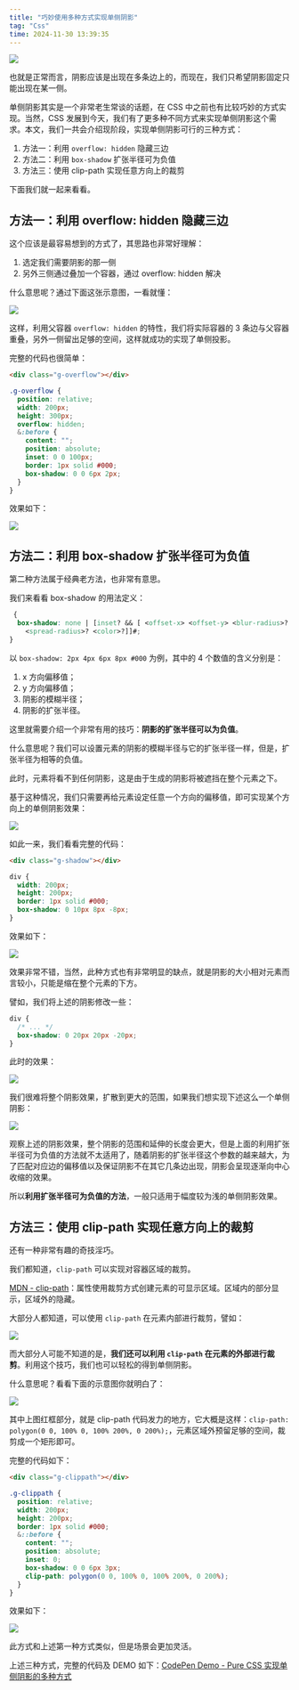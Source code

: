 ```yaml
---
title: "巧妙使用多种方式实现单侧阴影"
tag: "Css"
time: 2024-11-30 13:39:35
---
```


<img src="../imgs/108/01.png" />

也就是正常而言，阴影应该是出现在多条边上的，而现在，我们只希望阴影固定只能出现在某一侧。

单侧阴影其实是一个非常老生常谈的话题，在 CSS 中之前也有比较巧妙的方式实现。当然，CSS 发展到今天，我们有了更多种不同方式来实现单侧阴影这个需求。本文，我们一共会介绍现阶段，实现单侧阴影可行的三种方式：

1. 方法一：利用 `overflow: hidden` 隐藏三边
2. 方法二：利用 `box-shadow` 扩张半径可为负值
3. 方法三：使用 clip-path 实现任意方向上的裁剪

下面我们就一起来看看。

## 方法一：利用 overflow: hidden 隐藏三边

这个应该是最容易想到的方式了，其思路也非常好理解：

1. 选定我们需要阴影的那一侧
2. 另外三侧通过叠加一个容器，通过 overflow: hidden 解决

什么意思呢？通过下面这张示意图，一看就懂：

<img src="../imgs/108/02.png" />

这样，利用父容器 `overflow: hidden` 的特性，我们将实际容器的 3 条边与父容器重叠，另外一侧留出足够的空间，这样就成功的实现了单侧投影。

完整的代码也很简单：

```html
<div class="g-overflow"></div>
```

```css
.g-overflow {
  position: relative;
  width: 200px;
  height: 300px;
  overflow: hidden;
  &:before {
    content: "";
    position: absolute;
    inset: 0 0 100px;
    border: 1px solid #000;
    box-shadow: 0 0 6px 2px;
  }
}
```

效果如下：

<img src="../imgs/108/03.png" />

## 方法二：利用 box-shadow 扩张半径可为负值

第二种方法属于经典老方法，也非常有意思。

我们来看看 box-shadow 的用法定义：

```css
 {
  box-shadow: none | [inset? && [ <offset-x> <offset-y> <blur-radius>?
    <spread-radius>? <color>?]]#;
}
```

以 `box-shadow: 2px 4px 6px 8px #000` 为例，其中的 4 个数值的含义分别是：

1. x 方向偏移值；
2. y 方向偏移值；
3. 阴影的模糊半径；
4. 阴影的扩张半径。

这里就需要介绍一个非常有用的技巧：**阴影的扩张半径可以为负值**。

什么意思呢？我们可以设置元素的阴影的模糊半径与它的扩张半径一样，但是，扩张半径为相等的负值。

此时，元素将看不到任何阴影，这是由于生成的阴影将被遮挡在整个元素之下。

基于这种情况，我们只需要再给元素设定任意一个方向的偏移值，即可实现某个方向上的单侧阴影效果：

<img src="../imgs/108/04.png" />

如此一来，我们看看完整的代码：

```html
<div class="g-shadow"></div>
```

```css
div {
  width: 200px;
  height: 200px;
  border: 1px solid #000;
  box-shadow: 0 10px 8px -8px;
}
```

效果如下：

<img src="../imgs/108/05.png" />

效果非常不错，当然，此种方式也有非常明显的缺点，就是阴影的大小相对元素而言较小，只能是缩在整个元素的下方。

譬如，我们将上述的阴影修改一些：

```css
div {
  /* ... */
  box-shadow: 0 20px 20px -20px;
}
```

此时的效果：

<img src="../imgs/108/06.png" />

我们很难将整个阴影效果，扩散到更大的范围，如果我们想实现下述这么一个单侧阴影：

<img src="../imgs/108/07.png" />

观察上述的阴影效果，整个阴影的范围和延伸的长度会更大，但是上面的利用扩张半径可为负值的方法就不太适用了，随着阴影的扩张半径这个参数的越来越大，为了匹配对应边的偏移值以及保证阴影不在其它几条边出现，阴影会呈现逐渐向中心收缩的效果。

所以**利用扩张半径可为负值的方法**，一般只适用于幅度较为浅的单侧阴影效果。

## 方法三：使用 clip-path 实现任意方向上的裁剪

还有一种非常有趣的奇技淫巧。

我们都知道，`clip-path` 可以实现对容器区域的裁剪。

[MDN - clip-path](https://developer.mozilla.org/zh-CN/docs/Web/CSS/clip-path)：属性使用裁剪方式创建元素的可显示区域。区域内的部分显示，区域外的隐藏。

大部分人都知道，可以使用 `clip-path` 在元素内部进行裁剪，譬如：

<img src="../imgs/108/08.png" />

而大部分人可能不知道的是，**我们还可以利用 `clip-path` 在元素的外部进行裁剪**。利用这个技巧，我们也可以轻松的得到单侧阴影。

什么意思呢？看看下面的示意图你就明白了：

<img src="../imgs/108/09.png" />

其中上图红框部分，就是 clip-path 代码发力的地方，它大概是这样：`clip-path: polygon(0 0, 100% 0, 100% 200%, 0 200%);`，元素区域外预留足够的空间，裁剪成一个矩形即可。

完整的代码如下：

```html
<div class="g-clippath"></div>
```

```css
.g-clippath {
  position: relative;
  width: 200px;
  height: 200px;
  border: 1px solid #000;
  &::before {
    content: "";
    position: absolute;
    inset: 0;
    box-shadow: 0 0 6px 3px;
    clip-path: polygon(0 0, 100% 0, 100% 200%, 0 200%);
  }
}
```

效果如下：

<img src="../imgs/108/10.png" />

此方式和上述第一种方式类似，但是场景会更加灵活。

上述三种方式，完整的代码及 DEMO 如下：[CodePen Demo - Pure CSS 实现单侧阴影的多种方式](https://codepen.io/Chokcoco/pen/vYwyLaa)
